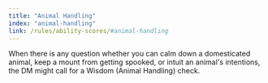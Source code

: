```yaml
---
title: "Animal Handling"
index: "animal-handling"
link: /rules/ability-scores/#animal-handling
---
```

When there is any question whether you can calm down a domesticated animal, keep a mount from getting spooked, or intuit an animal's intentions, the DM might call for a Wisdom (Animal Handling) check.
